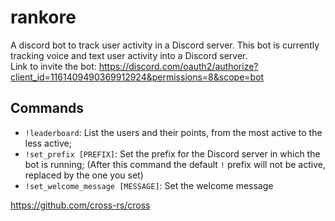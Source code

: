 # rankore
A discord bot to track user activity in a Discord server.
This bot is currently tracking voice and text user activity into a Discord server.<br>
Link to invite the bot: https://discord.com/oauth2/authorize?client_id=1161409490369912924&permissions=8&scope=bot
## Commands
- `!leaderboard`: List the users and their points, from the most active to the less active;
- `!set_prefix [PREFIX]`: Set the prefix for the Discord server in which the bot is running; (After this command the default `!` prefix will not be active, replaced by the one you set)
- `!set_welcome_message [MESSAGE]`: Set the welcome message

https://github.com/cross-rs/cross
